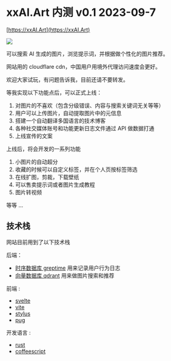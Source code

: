 # xxAI.Art 内测 v0.1 2023-09-7

[https://xxAI.Art](https://xxAI.Art)

![](https://i-01.eu.org/2023/09/5r-TBYl.webp)

可以搜索 AI 生成的图片，浏览提示词，并根据做个性化的图片推荐。

网站用的 cloudflare cdn，中国用户用境外代理访问速度会更好。

欢迎大家试玩，有问题告诉我，目前还请不要转发。

等我实现以下功能点后，可以正式上线：

1. 对图片的不喜欢（包含分级错误、内容与搜索关键词无关等等）
2. 用户可以上传图片，自动提取图片中的元信息
3. 搭建一个自动翻译多国语言的技术博客
4. 各种社交媒体账号和功能更新日志文件通过 API 做数据打通
5. 上线宣传的文案

上线后，将会开发的一系列功能

1. 小图片的自动超分
2. 收藏的时候可以自定义标签，并在个人页按标签筛选
3. 在线扩图，剪裁，下载壁纸
4. 可以售卖提示词或者图片生成教程
5. 图片转视频

等等 ...

## 技术栈

网站目前用到了以下技术栈

后端：

* [时序数据库 greptime](https://greptime.com) 用来记录用户行为日志
* [向量数据库 qdrant](https://qdrant.tech) 用来做图片搜索和推荐

前端 :

* [svelte](https://svelte.dev)
* [vite](https://vitejs.dev)
* [stylus](https://stylus-lang.com)
* [pug](https://pugjs.org)

开发语言 :

* [rust](https://www.rust-lang.org)
* [coffeescript](https://coffeescript.org)
